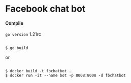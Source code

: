 # Facebook chat bot


#### Compile
`go version` 1.21rc
```golang

$ go build
```
or 
```shell

$ docker build -t fbchatbot .
$ docker run -it --name bot -p 8008:8008 -d fbchatbot
```
